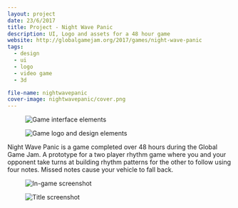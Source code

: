 ```yaml
---
layout: project
date: 23/6/2017
title: Project - Night Wave Panic 
description: UI, Logo and assets for a 48 hour game
website: http://globalgamejam.org/2017/games/night-wave-panic
tags:
  - design
  - ui
  - logo
  - video game
  - 3d

file-name: nightwavepanic
cover-image: nightwavepanic/cover.png
---
```


<figure><img class="hero" src="/projects/{{page.file-name}}/hero.png" alt="Game interface elements" /></figure>

<figure><img class="image" src="/projects/{{page.file-name}}/1.png" alt="Game logo and design elements" /></figure>

Night Wave Panic is a game completed over 48 hours during the Global Game Jam. A prototype for a two player rhythm game where you and your opponent take turns at building rhythm patterns for the other to follow using four notes. Missed notes cause your vehicle to fall back.

<figure><img class="image" src="/projects/{{page.file-name}}/2.jpg" alt="In-game screenshot"/></figure>

<figure><img class="image" src="/projects/{{page.file-name}}/3.jpg" alt="Title screenshot"/></figure>
